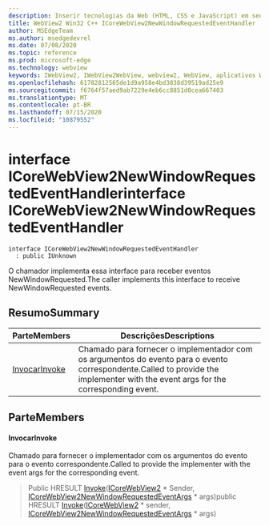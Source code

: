 ```yaml
---
description: Inserir tecnologias da Web (HTML, CSS e JavaScript) em seus aplicativos nativos com o controle WebView2 do Microsoft Edge
title: WebView2 Win32 C++ ICoreWebView2NewWindowRequestedEventHandler
author: MSEdgeTeam
ms.author: msedgedevrel
ms.date: 07/08/2020
ms.topic: reference
ms.prod: microsoft-edge
ms.technology: webview
keywords: IWebView2, IWebView2WebView, webview2, WebView, aplicativos Win32, Win32, Edge, ICoreWebView2, ICoreWebView2Controller, controle do navegador, HTML Edge, ICoreWebView2NewWindowRequestedEventHandler
ms.openlocfilehash: 61782812565de1d9a958e4bd3838d39519ad25e9
ms.sourcegitcommit: f6764f57aed9ab7229e4eb6cc8851d0cea667403
ms.translationtype: MT
ms.contentlocale: pt-BR
ms.lasthandoff: 07/15/2020
ms.locfileid: "10879552"
---
```

# <span data-ttu-id="3253a-104">interface ICoreWebView2NewWindowRequestedEventHandler</span><span class="sxs-lookup"><span data-stu-id="3253a-104">interface ICoreWebView2NewWindowRequestedEventHandler</span></span> 

```
interface ICoreWebView2NewWindowRequestedEventHandler
  : public IUnknown
```

<span data-ttu-id="3253a-105">O chamador implementa essa interface para receber eventos NewWindowRequested.</span><span class="sxs-lookup"><span data-stu-id="3253a-105">The caller implements this interface to receive NewWindowRequested events.</span></span>

## <span data-ttu-id="3253a-106">Resumo</span><span class="sxs-lookup"><span data-stu-id="3253a-106">Summary</span></span>

 <span data-ttu-id="3253a-107">Parte</span><span class="sxs-lookup"><span data-stu-id="3253a-107">Members</span></span>                        | <span data-ttu-id="3253a-108">Descrições</span><span class="sxs-lookup"><span data-stu-id="3253a-108">Descriptions</span></span>
--------------------------------|---------------------------------------------
[<span data-ttu-id="3253a-109">Invocar</span><span class="sxs-lookup"><span data-stu-id="3253a-109">Invoke</span></span>](#invoke) | <span data-ttu-id="3253a-110">Chamado para fornecer o implementador com os argumentos do evento para o evento correspondente.</span><span class="sxs-lookup"><span data-stu-id="3253a-110">Called to provide the implementer with the event args for the corresponding event.</span></span>

## <span data-ttu-id="3253a-111">Parte</span><span class="sxs-lookup"><span data-stu-id="3253a-111">Members</span></span>

#### <span data-ttu-id="3253a-112">Invocar</span><span class="sxs-lookup"><span data-stu-id="3253a-112">Invoke</span></span> 

<span data-ttu-id="3253a-113">Chamado para fornecer o implementador com os argumentos do evento para o evento correspondente.</span><span class="sxs-lookup"><span data-stu-id="3253a-113">Called to provide the implementer with the event args for the corresponding event.</span></span>

> <span data-ttu-id="3253a-114">Public HRESULT [Invoke](#invoke)([ICoreWebView2](icorewebview2.md) \* Sender, [ICoreWebView2NewWindowRequestedEventArgs](icorewebview2newwindowrequestedeventargs.md) \* args)</span><span class="sxs-lookup"><span data-stu-id="3253a-114">public HRESULT [Invoke](#invoke)([ICoreWebView2](icorewebview2.md) \* sender, [ICoreWebView2NewWindowRequestedEventArgs](icorewebview2newwindowrequestedeventargs.md) \* args)</span></span>

